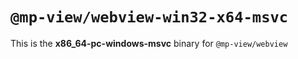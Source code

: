 # `@mp-view/webview-win32-x64-msvc`

This is the **x86_64-pc-windows-msvc** binary for `@mp-view/webview`
